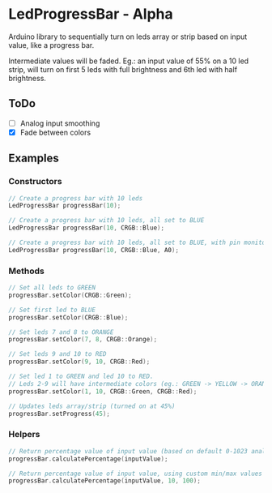 # LedProgressBar - Alpha
Arduino library to sequentially turn on leds array or strip based on input value, like a progress bar.

Intermediate values will be faded. Eg.: an input value of 55% on a 10 led strip, will turn on first 5 leds with full brightness and 6th led with half brightness.

## ToDo
- [ ] Analog input smoothing
- [x] Fade between colors

## Examples
### Constructors
```C++
// Create a progress bar with 10 leds
LedProgressBar progressBar(10);

// Create a progress bar with 10 leds, all set to BLUE
LedProgressBar progressBar(10, CRGB::Blue);

// Create a progress bar with 10 leds, all set to BLUE, with pin monitoring
LedProgressBar progressBar(10, CRGB::Blue, A0);
```
### Methods
```C++
// Set all leds to GREEN
progressBar.setColor(CRGB::Green);

// Set first led to BLUE
progressBar.setColor(CRGB::Blue);

// Set leds 7 and 8 to ORANGE
progressBar.setColor(7, 8, CRGB::Orange);

// Set leds 9 and 10 to RED
progressBar.setColor(9, 10, CRGB::Red);

// Set led 1 to GREEN and led 10 to RED.
// Leds 2-9 will have intermediate colors (eg.: GREEN -> YELLOW -> ORANGE -> RED)
progressBar.setColor(1, 10, CRGB::Green, CRGB::Red);

// Updates leds array/strip (turned on at 45%)
progressBar.setProgress(45);
```
### Helpers
```C++
// Return percentage value of input value (based on default 0-1023 analogRead range)
progressBar.calculatePercentage(inputValue);

// Return percentage value of input value, using custom min/max values
progressBar.calculatePercentage(inputValue, 10, 100);
```
